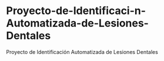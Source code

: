 # Proyecto-de-Identificaci-n-Automatizada-de-Lesiones-Dentales
Proyecto de Identificación Automatizada de Lesiones Dentales
